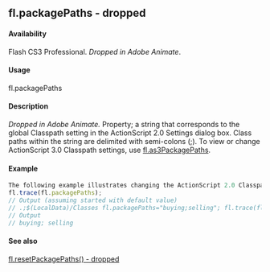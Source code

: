 ## fl.packagePaths - dropped

#### Availability

Flash CS3 Professional. *Dropped in Adobe Animate*.

#### Usage

fl.packagePaths

#### Description

*Dropped in Adobe Animate.*
Property; a string that corresponds to the global Classpath setting in the ActionScript 2.0 Settings dialog box. Class paths within the string are delimited with semi-colons (;). To view or change ActionScript 3.0 Classpath settings, use [fl.as3PackagePaths](#!wielmic/developers-animatesdk-docs/test/flash_object_(fl)/fl2.md).

#### Example

```javascript
The following example illustrates changing the ActionScript 2.0 Classpath settings:
fl.trace(fl.packagePaths);
// Output (assuming started with default value)
// .;$(LocalData)/Classes fl.packagePaths="buying;selling"; fl.trace(fl.packagePaths);
// Output
// buying; selling

```
#### See also

[fl.resetPackagePaths() - dropped](#!wielmic/developers-animatesdk-docs/test/flash_object_(fl)/fl60.md)
